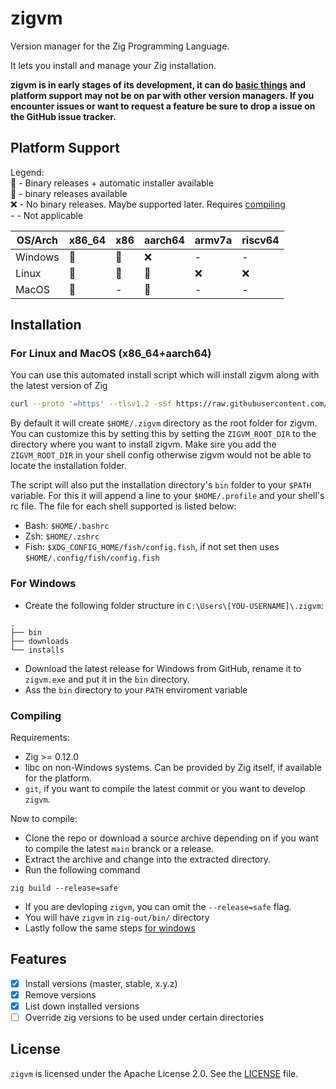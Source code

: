# zigvm
Version manager for the Zig Programming Language.

It lets you install and manage your Zig installation.

**zigvm is in early stages of its development, it can do [basic things](#features) and platform
support may not be on par with other version managers. If you encounter issues or want to request a
feature be sure to drop a issue on the GitHub issue tracker.**

## Platform Support
Legend:  
🎉 - Binary releases + automatic installer available  
💪 - binary releases available  
❌ - No binary releases. Maybe supported later. Requires [compiling](#compiling)  
\- - Not applicable

| OS/Arch | x86_64 | x86 | aarch64 | armv7a | riscv64 |
|---------|--------|-----|---------|--------|---------|
| Windows |   💪   |  💪 |    ❌   |   -    |    -    |
| Linux   |   🎉   |  🎉 |    🎉   |   ❌   |    ❌   |  
| MacOS   |   🎉   |  -  |    🎉   |   -    |    -    |

## Installation
### For Linux and MacOS (x86_64+aarch64)
You can use this automated install script which will install zigvm along with the latest version of Zig

```sh
curl --proto '=https' --tlsv1.2 -sSf https://raw.githubusercontent.com/AMythicDev/zigvm/main/scripts/install.sh | sh
```

By default it will create `$HOME/.zigvm` directory as the root folder for zigvm. You can customize
this by setting this by setting the `ZIGVM_ROOT_DIR` to the directory where you want to install
zigvm. Make sire you add the `ZIGVM_ROOT_DIR` in your shell config otherwise zigvm would not be able
to locate the installation folder.

The script will also put the installation directory's `bin` folder to your `$PATH` variable. For
this it will append a line to your `$HOME/.profile` and your shell's rc file. The file for each
shell supported is listed below:

- Bash: `$HOME/.bashrc` 
- Zsh: `$HOME/.zshrc`
- Fish: `$XDG_CONFIG_HOME/fish/config.fish`, if not set then uses `$HOME/.config/fish/config.fish`

### For Windows
* Create the following folder structure in `C:\Users\[YOU-USERNAME]\.zigvm`:
```
.
├── bin
├── downloads
└── installs
```
* Download the latest release for Windows from GitHub, rename it to `zigvm.exe` and put it in the
`bin` directory.
* Ass the `bin` directory to your `PATH` enviroment variable

### Compiling
Requirements:  
- Zig >= 0.12.0
- libc on non-Windows systems. Can be provided by Zig itself, if available for the platform.
- `git`, if you want to compile the latest commit or you want to develop `zigvm`.

Now to compile:
- Clone the repo or download a source archive depending on if you want to compile the latest `main`
branck or a release.
- Extract the archive and change into the extracted directory.
- Run the following command
```
zig build --release=safe
```
- If you are devloping `zigvm`, you can omit the `--release=safe` flag.
- You will have `zigvm` in `zig-out/bin/` directory
- Lastly follow the same steps [for windows](#for-windows) 

## Features
- [x] Install versions (master, stable, x.y.z)
- [x] Remove versions
- [x] List down installed versions
- [ ] Override zig versions to be used under certain directories

## License
`zigvm` is licensed under the Apache License 2.0. See the [LICENSE](./LICENSE) file.
